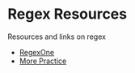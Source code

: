# Regex Resources

Resources and links on regex

* [RegexOne](https://www.regexone.com)
* [More Practice](https://regex.sketchengine.eu)
